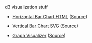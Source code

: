 d3 visualization stuff

-  [Horizontal Bar Chart HTML](http://www.davidrobles.net/d3-sandbox/horizontal-bar-chart-html/) ([Source](horizontal-bar-chart-html/index.html))

-  [Vertical Bar Chart SVG](http://www.davidrobles.net/d3-sandbox/vertical-bar-chart-svg/) ([Source](vertical-bar-chart-svg/index.html))

-  [Graph Visualizer](http://www.davidrobles.net/d3-sandbox/graph-visualizer/) ([Source](graph-visualizer/index.html))